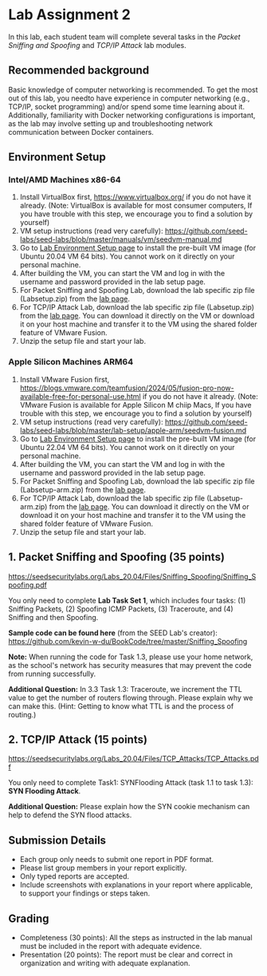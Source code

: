 # Lab Assignment 2

In this lab, each student team will complete several tasks in the _Packet Sniffing and Spoofing_ and _TCP/IP Attack_ lab modules.

## Recommended background

Basic knowledge of computer networking is recommended. To get the most out of this lab, you needto have experience in computer networking (e.g., TCP/IP, socket programming) and/or spend some time learning about it. Additionally, familiarity with Docker networking configurations is important, as the lab may involve setting up and troubleshooting network communication between Docker containers.

## Environment Setup

### Intel/AMD Machines x86-64

1. Install VirtualBox first, https://www.virtualbox.org/ if you do not have it already. (Note: VirtualBox is available for most consumer computers, If you have trouble with this step, we encourage you to find a solution by yourself)
2. VM setup instructions (read very carefully): https://github.com/seed-labs/seed-labs/blob/master/manuals/vm/seedvm-manual.md
3. Go to [Lab Environment Setup page](https://seedsecuritylabs.org/labsetup.html) to install the pre-built VM image (for Ubuntu 20.04 VM 64 bits). You cannot work on it directly on your personal machine.
4. After building the VM, you can start the VM and log in with the username and password provided in the lab setup page.
5. For Packet Sniffing and Spoofing Lab, download the lab specific zip file (Labsetup.zip) from the [lab page](https://seedsecuritylabs.org/Labs_20.04/Networking/Sniffing_Spoofing/).
6. For TCP/IP Attack Lab, download the lab specific zip file (Labsetup.zip) from the [lab page](https://seedsecuritylabs.org/Labs_20.04/Networking/TCP_Attacks/). You can download it directly on the VM or download it on your host machine and transfer it to the VM using the shared folder feature of VMware Fusion.
7. Unzip the setup file and start your lab.

### Apple Silicon Machines ARM64

1. Install VMware Fusion first, https://blogs.vmware.com/teamfusion/2024/05/fusion-pro-now-available-free-for-personal-use.html if you do not have it already. (Note: VMware Fusion is available for Apple Silicon M chiip Macs, If you have trouble with this step, we encourage you to find a solution by yourself)
2. VM setup instructions (read very carefully): https://github.com/seed-labs/seed-labs/blob/master/lab-setup/apple-arm/seedvm-fusion.md
3. Go to [Lab Environment Setup page](https://seedsecuritylabs.org/labsetup.html) to install the pre-built VM image (for Ubuntu 22.04 VM 64 bits). You cannot work on it directly on your personal machine.
4. After building the VM, you can start the VM and log in with the username and password provided in the lab setup page.
5. For Packet Sniffing and Spoofing Lab, download the lab specific zip file (Labsetup-arm.zip) from the [lab page](https://seedsecuritylabs.org/Labs_20.04/Networking/Sniffing_Spoofing/).
6. For TCP/IP Attack Lab, download the lab specific zip file (Labsetup-arm.zip) from the [lab page](https://seedsecuritylabs.org/Labs_20.04/Networking/TCP_Attacks/). You can download it directly on the VM or download it on your host machine and transfer it to the VM using the shared folder feature of VMware Fusion.
7. Unzip the setup file and start your lab.

## 1. Packet Sniffing and Spoofing (35 points)

https://seedsecuritylabs.org/Labs_20.04/Files/Sniffing_Spoofing/Sniffing_Spoofing.pdf

You only need to complete **Lab Task Set 1**, which includes four tasks: (1) Sniffing Packets, (2) Spoofing ICMP Packets, (3) Traceroute, and (4) Sniffing and then Spoofing.

**Sample code can be found here** (from the SEED Lab's creator): https://github.com/kevin-w-du/BookCode/tree/master/Sniffing_Spoofing

**Note:** When running the code for Task 1.3, please use your home network, as the school's network has security measures that may prevent the code from running successfully.

**Additional Question:** In 3.3 Task 1.3: Traceroute, we increment the TTL value to get the number of routers flowing through. Please explain why we can make this. (Hint: Getting to know what TTL is and the process of routing.)

## 2. TCP/IP Attack (15 points)

https://seedsecuritylabs.org/Labs_20.04/Files/TCP_Attacks/TCP_Attacks.pdf

You only need to complete Task1: SYNFlooding Attack (task 1.1 to task 1.3): **SYN Flooding Attack**.

**Additional Question:** Please explain how the SYN cookie mechanism can help to defend the SYN flood
attacks.

## Submission Details

- Each group only needs to submit one report in PDF format.
- Please list group members in your report explicitly.
- Only typed reports are accepted.
- Include screenshots with explanations in your report where applicable, to support your findings or steps taken.

## Grading

- Completeness (30 points): All the steps as instructed in the lab manual must be included in the report with adequate evidence.
- Presentation (20 points): The report must be clear and correct in organization and writing with adequate explanation.
